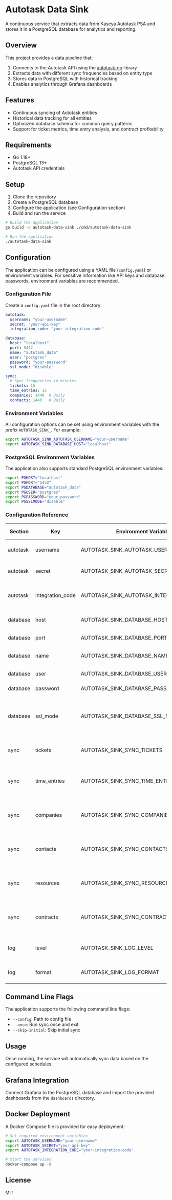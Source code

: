 # Autotask Data Sink

A continuous service that extracts data from Kaseya Autotask PSA and stores it in a PostgreSQL database for analytics and reporting.

## Overview

This project provides a data pipeline that:

1. Connects to the Autotask API using the [autotask-go](https://github.com/asachs01/autotask-go) library
2. Extracts data with different sync frequencies based on entity type
3. Stores data in PostgreSQL with historical tracking
4. Enables analytics through Grafana dashboards

## Features

- Continuous syncing of Autotask entities
- Historical data tracking for all entities
- Optimized database schema for common query patterns
- Support for ticket metrics, time entry analysis, and contract profitability

## Requirements

- Go 1.18+
- PostgreSQL 13+
- Autotask API credentials

## Setup

1. Clone the repository
2. Create a PostgreSQL database
3. Configure the application (see Configuration section)
4. Build and run the service

```bash
# Build the application
go build -o autotask-data-sink ./cmd/autotask-data-sink

# Run the application
./autotask-data-sink
```

## Configuration

The application can be configured using a YAML file (`config.yaml`) or environment variables. For sensitive information like API keys and database passwords, environment variables are recommended.

### Configuration File

Create a `config.yaml` file in the root directory:

```yaml
autotask:
  username: "your-username"
  secret: "your-api-key"
  integration_code: "your-integration-code"

database:
  host: "localhost"
  port: 5432
  name: "autotask_data"
  user: "postgres"
  password: "your-password"
  ssl_mode: "disable"

sync:
  # Sync frequencies in minutes
  tickets: 15
  time_entries: 15
  companies: 1440  # Daily
  contacts: 1440   # Daily
```

### Environment Variables

All configuration options can be set using environment variables with the prefix `AUTOTASK_SINK_`. For example:

```bash
export AUTOTASK_SINK_AUTOTASK_USERNAME="your-username"
export AUTOTASK_SINK_DATABASE_HOST="localhost"
```

### PostgreSQL Environment Variables

The application also supports standard PostgreSQL environment variables:

```bash
export PGHOST="localhost"
export PGPORT="5432"
export PGDATABASE="autotask_data"
export PGUSER="postgres"
export PGPASSWORD="your-password"
export PGSSLMODE="disable"
```

### Configuration Reference

| Section  | Key              | Environment Variable                    | PostgreSQL Env Var | Description                                                | Default Value |
|----------|------------------|----------------------------------------|--------------------|------------------------------------------------------------|---------------|
| autotask | username         | AUTOTASK_SINK_AUTOTASK_USERNAME        | -                  | Autotask API username                                      | -             |
| autotask | secret           | AUTOTASK_SINK_AUTOTASK_SECRET          | -                  | Autotask API key/secret                                    | -             |
| autotask | integration_code | AUTOTASK_SINK_AUTOTASK_INTEGRATION_CODE| -                  | Autotask API integration code                              | -             |
| database | host             | AUTOTASK_SINK_DATABASE_HOST            | PGHOST             | PostgreSQL server hostname                                 | localhost     |
| database | port             | AUTOTASK_SINK_DATABASE_PORT            | PGPORT             | PostgreSQL server port                                     | 5432          |
| database | name             | AUTOTASK_SINK_DATABASE_NAME            | PGDATABASE         | PostgreSQL database name                                   | autotask_data |
| database | user             | AUTOTASK_SINK_DATABASE_USER            | PGUSER             | PostgreSQL username                                        | postgres      |
| database | password         | AUTOTASK_SINK_DATABASE_PASSWORD        | PGPASSWORD         | PostgreSQL password                                        | -             |
| database | ssl_mode         | AUTOTASK_SINK_DATABASE_SSL_MODE        | PGSSLMODE          | PostgreSQL SSL mode (disable, require, verify-ca, verify-full) | disable    |
| sync     | tickets          | AUTOTASK_SINK_SYNC_TICKETS             | -                  | Sync frequency for tickets in minutes                      | 15            |
| sync     | time_entries     | AUTOTASK_SINK_SYNC_TIME_ENTRIES        | -                  | Sync frequency for time entries in minutes                 | 15            |
| sync     | companies        | AUTOTASK_SINK_SYNC_COMPANIES           | -                  | Sync frequency for companies in minutes                    | 1440 (daily)  |
| sync     | contacts         | AUTOTASK_SINK_SYNC_CONTACTS            | -                  | Sync frequency for contacts in minutes                     | 1440 (daily)  |
| sync     | resources        | AUTOTASK_SINK_SYNC_RESOURCES           | -                  | Sync frequency for resources in minutes                    | 1440 (daily)  |
| sync     | contracts        | AUTOTASK_SINK_SYNC_CONTRACTS           | -                  | Sync frequency for contracts in minutes                    | 1440 (daily)  |
| log      | level            | AUTOTASK_SINK_LOG_LEVEL                | -                  | Log level (debug, info, warn, error)                       | info          |
| log      | format           | AUTOTASK_SINK_LOG_FORMAT               | -                  | Log format (json, console)                                 | json          |

## Command Line Flags

The application supports the following command line flags:

- `--config`: Path to config file
- `--once`: Run sync once and exit
- `--skip-initial`: Skip initial sync

## Usage

Once running, the service will automatically sync data based on the configured schedules.

## Grafana Integration

Connect Grafana to the PostgreSQL database and import the provided dashboards from the `dashboards` directory.

## Docker Deployment

A Docker Compose file is provided for easy deployment:

```bash
# Set required environment variables
export AUTOTASK_USERNAME="your-username"
export AUTOTASK_SECRET="your-api-key"
export AUTOTASK_INTEGRATION_CODE="your-integration-code"

# Start the services
docker-compose up -d
```

## License

MIT 